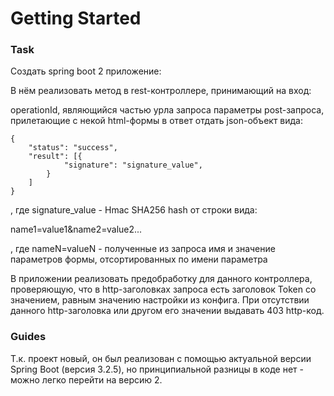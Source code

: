 # Getting Started

### Task

Создать spring boot 2 приложение:

В нём реализовать метод в rest-контроллере, принимающий на вход:

operationId, являющийся частью урла запроса
параметры post-запроса, прилетающие с некой html-формы
в ответ отдать json-объект вида:
```
{
    "status": "success",
    "result": [{
            "signature": "signature_value",
        }
    ]
}
```
, где signature_value - Hmac SHA256 hash от строки вида:

name1=value1&name2=value2...

, где nameN=valueN - полученные из запроса имя и значение параметров формы, отсортированных по имени параметра

В приложении реализовать предобработку для данного контроллера, проверяющую, что в http-заголовках запроса есть заголовок Token со значением, равным значению настройки из конфига. При отсутствии данного http-заголовка или другом его значении выдавать 403 http-код.

### Guides

Т.к. проект новый, он был реализован с помощью актуальной версии Spring Boot (версия 3.2.5), но принципиальной разницы в коде нет - можно легко перейти на версию 2.

